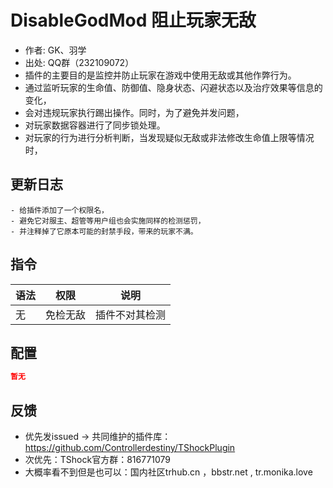 # DisableGodMod 阻止玩家无敌

- 作者: GK、羽学
- 出处: QQ群（232109072）
- 插件的主要目的是监控并防止玩家在游戏中使用无敌或其他作弊行为。  
- 通过监听玩家的生命值、防御值、隐身状态、闪避状态以及治疗效果等信息的变化，  
- 会对违规玩家执行踢出操作。同时，为了避免并发问题，  
- 对玩家数据容器进行了同步锁处理。  
- 对玩家的行为进行分析判断，当发现疑似无敌或非法修改生命值上限等情况时，  
## 更新日志

```
- 给插件添加了一个权限名，  
- 避免它对服主、超管等用户组也会实施同样的检测惩罚，  
- 并注释掉了它原本可能的封禁手段，带来的玩家不满。  
```
## 指令

| 语法           |        权限         |   说明   |
| -------------- | :-----------------: | :------: |
| 无 | 免检无敌   |插件不对其检测|

## 配置

```json
暂无
```
## 反馈
- 优先发issued -> 共同维护的插件库：https://github.com/Controllerdestiny/TShockPlugin
- 次优先：TShock官方群：816771079
- 大概率看不到但是也可以：国内社区trhub.cn ，bbstr.net , tr.monika.love